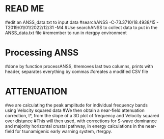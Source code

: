 # READ ME

#edit an ANSS_data.txt to input data
#searchANSS -C-73.3710/18.4938/15 -T2019/01/01/2022/12/31 -M4
#Use searchANSS to collect data to put in the ANSS_data.txt file
#remember to run in rtergpy environment

# Processing ANSS
#done by function processANSS, 
#removes last two columns, prints with header, separates everything by commas
#creates a modified CSV file


# ATTENUATION

#we are calculating the peak amplitude for individual frequency bands using Velocity squared data
#We then obtain a near-field attenuation correction, t*, from the slope of a 3D plot of frequency and Velocity squared over distance
#This will then used, with corrections for S-wave dominance and majority horizontal crustal pathway, in energy calculations in the near-field for tsunamigenic early warning system, rtergpy. 



